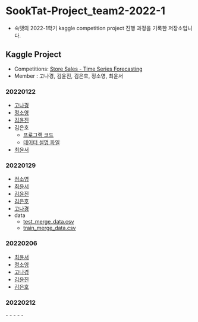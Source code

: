 # SookTat-Project_team2-2022-1
- 숙탯의 2022-1학기 kaggle competition project 진행 과정을 기록한 저장소입니다. 

## Kaggle Project

- Competitions: [Store Sales - Time Series Forecasting](https://www.kaggle.com/c/store-sales-time-series-forecasting)
- Member : 고나경, 김윤진, 김은호, 정소영, 최윤서



### 20220122
  - [고나경](https://github.com/YunSeo00/Sooktat-Project_team2-2022-1/blob/main/ProjectCode/20220122/train%20EDA.py)
  - [정소영](https://github.com/soyoung0101/Project/blob/main/0122.ipynb)
  - [김윤진](https://github.com/YunSeo00/Sooktat-Project_team2-2022-1/blob/main/ProjectCode/20220122/eda_yj.ipynb)
  - 김은호
    - [프로그램 코드](https://github.com/YunSeo00/Sooktat-Project_team2-2022-1/blob/main/ProjectCode/20220122/store-sales.ipynb)
    - [데이터 설명 파일](https://github.com/YunSeo00/Sooktat-Project_team2-2022-1/blob/main/ProjectCode/20220122/data.md)
  - [최윤서](https://github.com/YunSeo00/Sooktat-Project_team2-2022-1/blob/main/ProjectCode/20220122/CYS_220122.ipynb)

  
### 20220129
  - [정소영](https://github.com/soyoung0101/Project/blob/main/0129.ipynb)
  - [최윤서](https://github.com/YunSeo00/Sooktat-Project_team2-2022-1/blob/main/ProjectCode/20220129/220129.ipynb)
  - [김윤진](https://github.com/YunSeo00/Sooktat-Project_team2-2022-1/blob/main/ProjectCode/20220129/yunjin)
  - [김은호](https://github.com/YunSeo00/Sooktat-Project_team2-2022-1/blob/main/ProjectCode/20220129/store-sales.ipynb)
  - [고나경](https://github.com/YunSeo00/Sooktat-Project_team2-2022-1/blob/main/ProjectCode/20220129/train%20EDA.ipynb)
  - data
    - [test_merge_data.csv](https://drive.google.com/file/d/16AX3ieYQ2wgcRiN4HOOObLca5AWCc9c4/view?usp=sharing)
    - [train_merge_data.csv](https://drive.google.com/file/d/1kzDh_5SQtDutFxSy0iAdUkCqBaI5CDdY/view?usp=sharing)


### 20220206
  - [최윤서](https://github.com/YunSeo00/Sooktat-Project_team2-2022-1/blob/main/ProjectCode/20220206/220206.ipynb)
  - [정소영](https://github.com/soyoung0101/Project/blob/main/20220206_soyoung.ipynb)
  - [고나경](https://github.com/YunSeo00/Sooktat-Project_team2-2022-1/blob/main/ProjectCode/20220206/0206NK.ipynb)
  - [김윤진](https://github.com/YunSeo00/Sooktat-Project_team2-2022-1/blob/main/ProjectCode/20220206/%EC%A0%84%EC%B2%98%EB%A6%AC-Copy1.ipynb)
  - [김은호](https://github.com/YunSeo00/Sooktat-Project_team2-2022-1/blob/main/ProjectCode/20220206/3%EC%A3%BC%EC%B0%A8.ipynb)


### 20220212
  -[]()
  -[]()
  -[]()
  -[]()
  -[]()
